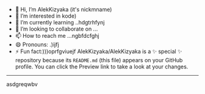 - 👋 Hi, I’m AlekKizyaka (it's nickmname)
- 👀 I’m interested in kode)
- 🌱 I’m currently learning ..hdgtrhfynj
- 💞️ I’m looking to collaborate on ...
- 📫 How to reach me ...ngbfdcfghj
- 😄 Pronouns: .)ijfj
- ⚡ Fun fact:)))oprfgviuejf
AlekKizyaka/AlekKizyaka is a ✨ special ✨ repository because its `README.md` (this file) appears on your GitHub profile.
You can click the Preview link to take a look at your changes.
---
asdgreqwbv
